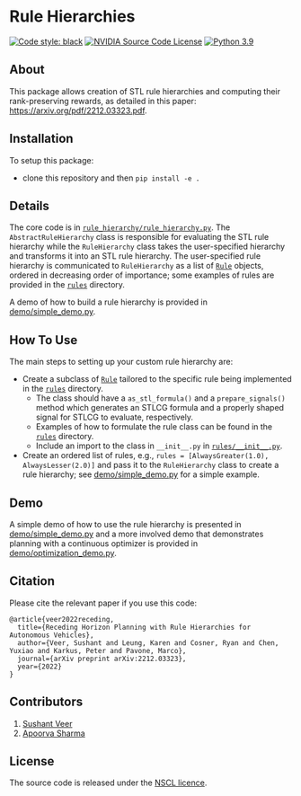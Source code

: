 # Rule Hierarchies

[![Code style: black](https://img.shields.io/badge/code%20style-black-000000.svg)](https://github.com/psf/black)
[![NVIDIA Source Code License](https://img.shields.io/badge/license-NSCL-blue.svg)](LICENSE.md)
[![Python 3.9](https://img.shields.io/badge/python-3.9-green.svg)](https://www.python.org/downloads/release/python-3916/)

## About
This package allows creation of STL rule hierarchies and computing their rank-preserving rewards, as detailed in this paper: https://arxiv.org/pdf/2212.03323.pdf. 

## Installation
To setup this package:
- clone this repository and then `pip install -e .`

## Details
The core code is in [`rule_hierarchy/rule_hierarchy.py`](rule_hierarchy/rule_hierarchy.py). The `AbstractRuleHierarchy` class is responsible for evaluating the STL rule hierarchy while the `RuleHierarchy` class takes the user-specified hierarchy and transforms it into an STL rule hierarchy. The user-specified rule hierarchy is communicated to `RuleHierarchy` as a list of [`Rule`](rule_hierarchy/rules/rule.py) objects, ordered in decreasing order of importance; some examples of rules are provided in the [`rules`](rule_hierarchy/rules/) directory. 

A demo of how to build a rule hierarchy is provided in [demo/simple_demo.py](demo/simple_demo.py).

## How To Use
The main steps to setting up your custom rule hierarchy are:
- Create a subclass of [`Rule`](rule_hierarchy/rules/rule.py) tailored to the specific rule being implemented in the [`rules`](rule_hierarchy/rules/) directory.
    - The class should have a `as_stl_formula()` and a `prepare_signals()` method which generates an STLCG formula and a properly shaped signal for STLCG to evaluate, respectively.
    - Examples of how to formulate the rule class can be found in the [`rules`](rule_hierarchy/rules/) directory.
    - Include an import to the class in `__init__.py` in [`rules/__init__.py`](rule_hierarchy/rules/__init__.py).
- Create an ordered list of rules, e.g., `rules = [AlwaysGreater(1.0), AlwaysLesser(2.0)]` and pass it to the `RuleHierarchy` class to create a rule hierarchy; see [demo/simple_demo.py](demo/simple_demo.py) for a simple example.

## Demo
A simple demo of how to use the rule hierarchy is presented in [demo/simple_demo.py](demo/simple_demo.py) and a more involved demo that demonstrates planning with a continuous optimizer is provided in [demo/optimization_demo.py](demo/optimization_demo.py).

## Citation
Please cite the relevant paper if you use this code:
```
@article{veer2022receding,
  title={Receding Horizon Planning with Rule Hierarchies for Autonomous Vehicles},
  author={Veer, Sushant and Leung, Karen and Cosner, Ryan and Chen, Yuxiao and Karkus, Peter and Pavone, Marco},
  journal={arXiv preprint arXiv:2212.03323},
  year={2022}
}
```

## Contributors
1. [Sushant Veer](https://sushantveer.github.io/)
2. [Apoorva Sharma](https://research.nvidia.com/person/apoorva-sharma)


## License
The source code is released under the [NSCL licence](LICENSE.md).